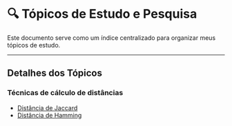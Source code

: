 # 🔍 Tópicos de Estudo e Pesquisa

Este documento serve como um índice centralizado para organizar meus tópicos de estudo.

---

## Detalhes dos Tópicos

### Técnicas de cálculo de distâncias
- [Distância de Jaccard](distancia_jaccard.md)
- [Distância de Hamming](distancia_hamming.md)
